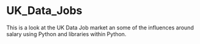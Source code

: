 # UK_Data_Jobs
This is a look at the UK Data Job market an some of the influences around salary using Python and libraries within Python.
